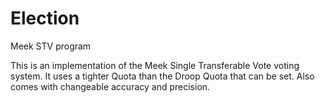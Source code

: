 # Election
Meek STV program

This is an implementation of the Meek Single Transferable Vote voting system. It uses a tighter Quota than the Droop Quota that can be set. Also comes with changeable accuracy and precision.
